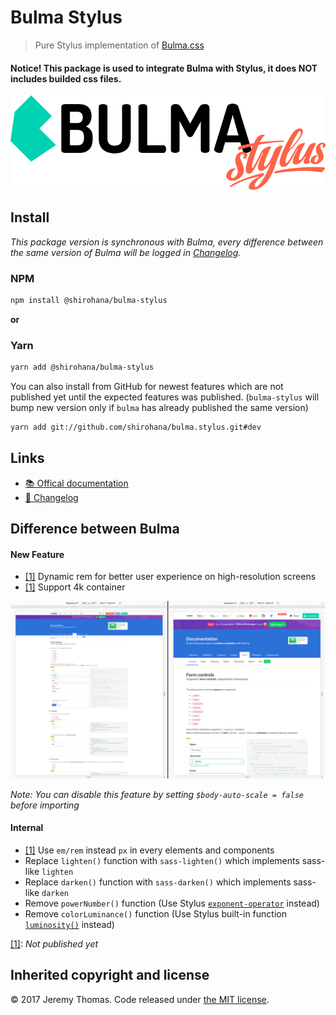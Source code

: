 # Bulma Stylus

> Pure Stylus implementation of [Bulma.css](https://github.com/jgthms/bulma)

#### Notice! This package is used to integrate Bulma with Stylus, it does NOT includes builded css files.

![Bulma-Stylus banner](docs/images/bulma-stylus-banner.png)

## Install

_This package version is synchronous with Bulma, every difference between the same version of Bulma
will be logged in [Changelog](CHANGELOG.md)._

### NPM

```sh
npm install @shirohana/bulma-stylus
```

__or__

### Yarn

```sh
yarn add @shirohana/bulma-stylus
```

You can also install from GitHub for newest features which are not published yet until the expected
features was published. (`bulma-stylus` will bump new version only if `bulma` has already published
the same version)

```sh
yarn add git://github.com/shirohana/bulma.stylus.git#dev
```

## Links

- [📚 Offical documentation](https://bulma.io/documentation/overview/start)
- [📜 Changelog](CHANGELOG.md)

## Difference between Bulma

#### New Feature
- [\[1\]](#note1) Dynamic rem for better user experience on high-resolution screens
- [\[1\]](#note1) Support 4k container

[![high resolution comparation](docs/images/responsiveness-compare.png)](https://raw.githubusercontent.com/shirohana/bulma.stylus/dev/docs/images/responsiveness-compare.png)

_Note: You can disable this feature by setting `$body-auto-scale = false` before importing_

#### Internal
- [\[1\]](#note1) Use `em/rem` instead `px` in every elements and components
- Replace `lighten()` function with `sass-lighten()` which implements sass-like `lighten`
- Replace `darken()` function with `sass-darken()` which implements sass-like `darken`
- Remove `powerNumber()` function (Use Stylus [`exponent-operator`][stylus-operator-exponent] instead)
- Remove `colorLuminance()` function (Use Stylus built-in function [`luminosity()`][stylus-bifs-luminosity] instead)

<a id="note1" href="#note1">[1]</a>: _Not published yet_

[stylus-operator-exponent]: http://stylus-lang.com/docs/operators.html#exponent-
[stylus-bifs-luminosity]: http://stylus-lang.com/docs/bifs.html#luminositycolor

## Inherited copyright and license

© 2017 Jeremy Thomas. Code released under [the MIT license](https://github.com/jgthms/bulma/blob/master/LICENSE).
